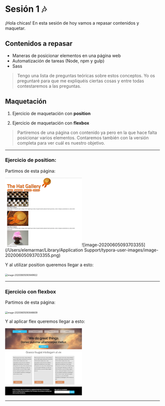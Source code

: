 # Sesión 1 🎶

¡Hola chicas! En esta sesión de hoy vamos a repasar contenidos y maquetar.



## Contenidos a repasar

- Maneras de posicionar elementos en una página web
- Automatización de tareas (Node, npm y gulp)
- Sass

> Tengo una lista de preguntas teóricas sobre estos conceptos. Yo os preguntaré para que me expliquéis ciertas cosas y entre todas contestaremos a las preguntas. 

## Maquetación

1. Ejercicio de maquetación con **position**

1. Ejercicio de maquetación con **flexbox**

> Partiremos de una página con contenido ya pero en la que hace falta posicionar varios elementos. Contaremos también con la versión completa para ver cuál es nuestro objetivo.

---

### Ejercicio de position:

Partimos de esta página:

<img src="../img/image-20200605093638331.png" alt="image-20200605093638331" style="zoom:50%;" />![image-20200605093703355](/Users/elemarmar/Library/Application Support/typora-user-images/image-20200605093703355.png)

Y al utilizar position queremos llegar a esto:

<img src="../img/image-20200605093949922.png" alt="image-20200605093949922" style="zoom:50%;" />

---

### Ejercicio con flexbox

Partimos de esta página: 

<img src="../img/image-20200605093846609.png" alt="image-20200605093846609" style="zoom:50%;" />

Y al aplicar flex queremos llegar a esto:

<img src="../img/image-20200605093556438.png" alt="image-20200605093556438" style="zoom:50%;" />

---

## 